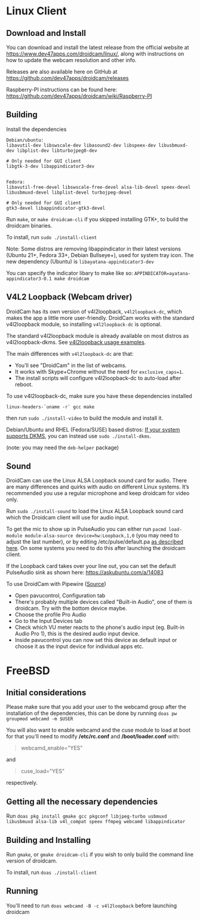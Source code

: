 Linux Client
========

## Download and Install

You can download and install the latest release from the official website at https://www.dev47apps.com/droidcam/linux/, along with instructions on how to update the webcam resolution and other info.

Releases are also available here on GitHub at https://github.com/dev47apps/droidcam/releases

Raspberry-PI instructions can be found here: https://github.com/dev47apps/droidcam/wiki/Raspberry-PI

## Building

Install the dependencies

```
Debian/ubuntu:
libavutil-dev libswscale-dev libasound2-dev libspeex-dev libusbmuxd-dev libplist-dev libturbojpeg0-dev

# Only needed for GUI client
libgtk-3-dev libappindicator3-dev


Fedora:
libavutil-free-devel libswscale-free-devel alsa-lib-devel speex-devel libusbmuxd-devel libplist-devel turbojpeg-devel

# Only needed for GUI client
gtk3-devel libappindicator-gtk3-devel
```

Run `make`, or `make droidcam-cli` if you skipped installing GTK+, to build the droidcam binaries.

To install, run `sudo ./install-client`


Note: Some distros are removing libappindicator in their latest versions (Ubuntu 21+, Fedora 33+, Debian Bullseye+), used for system tray icon.
The new dependency (Ubuntu) is `libayatana-appindicator3-dev`

You can specify the indicator libary to make like so:
`APPINDICATOR=ayatana-appindicator3-0.1 make droidcam`


## V4L2 Loopback (Webcam driver)

DroidCam has its own version of v4l2loopback, `v4l2loopback-dc`, which makes the app a little more user-friendly.
DroidCam works with the standard v4l2loopback module, so installing `v4l2loopback-dc` is optional.

The standard v4l2loopback module is already available on most distros as v4l2loopback-dkms. See [v4l2loopback usage examples](https://github.com/dev47apps/droidcam/releases/tag/v1.7).

The main differences with `v4l2loopback-dc` are that:
* You’ll see "DroidCam" in the list of webcams.
* It works with Skype+Chrome without the need for `exclusive_caps=1`.
* The install scripts will configure v4l2loopback-dc to auto-load after reboot.

To use v4l2loopback-dc, make sure you have these dependencies installed
```
linux-headers-`uname -r` gcc make
```
then run `sudo ./install-video` to build the module and install it.

Debian/Ubuntu and RHEL (Fedora/SUSE) based distros:
[If your system supports DKMS](./README-DKMS.md), you can instead use `sudo ./install-dkms`.

(note: you may need the `deb-helper` package)

## Sound

DroidCam can use the Linux ALSA Loopback sound card for audio.
There are many differences and quirks with audio on different Linux systems.
It’s recommended you use a regular microphone and keep droidcam for video only.

Run `sudo ./install-sound` to load the Linux ALSA Loopback sound card which the Droidcam client will use for audio input.

To get the mic to show up in PulseAudio you can either run `pacmd load-module module-alsa-source device=hw:Loopback,1,0` (you may need to adjust the last number),
or by editing /etc/pulse/default.pa [as described here](https://wiki.archlinux.org/index.php/PulseAudio/Troubleshooting#Microphone).
On some systems you need to do this after launching the droidcam client.

If the Loopback card takes over your line out, you can set the default PulseAudio sink as shown here: https://askubuntu.com/a/14083

To use DroidCam with Pipewire ([Source](https://gitlab.freedesktop.org/pipewire/pipewire/-/issues/713))
* Open pavucontrol, Configuration tab
* There's probably multiple devices called "Built-in Audio", one of them is droidcam. Try with the bottom device maybe.
* Choose the profile Pro Audio
* Go to the Input Devices tab
* Check which VU meter reacts to the phone's audio input (eg. Built-in Audio Pro 1), this is the desired audio input device.
* Inside pavucontrol you can now set this device as default input or choose it as the input device for individual apps etc.


FreeBSD
========

## Initial considerations

Please make sure that you add your user to the webcamd group after the installation of the dependencies, this can be done by running `doas pw groupmod webcamd -m $USER` 

You will also want to enable webcamd and the cuse module to load at boot for that you'll need to modify __/etc/rc.conf__ and __/boot/loader.conf__ with:

>webcamd_enable="YES"

and

>cuse_load="YES"

respectively.

## Getting all the necessary dependencies

Run `doas pkg install gmake gcc pkgconf libjpeg-turbo usbmuxd libusbmuxd alsa-lib v4l_compat speex ffmpeg webcamd libappindicator`

## Building and Installing

Run `gmake`, or `gmake droidcam-cli` if you wish to only build the command line version of droidcam.

To install, run `doas ./install-client`

## Running

You'll need to run `doas webcamd -B -c v4l2loopback` before launching droidcam